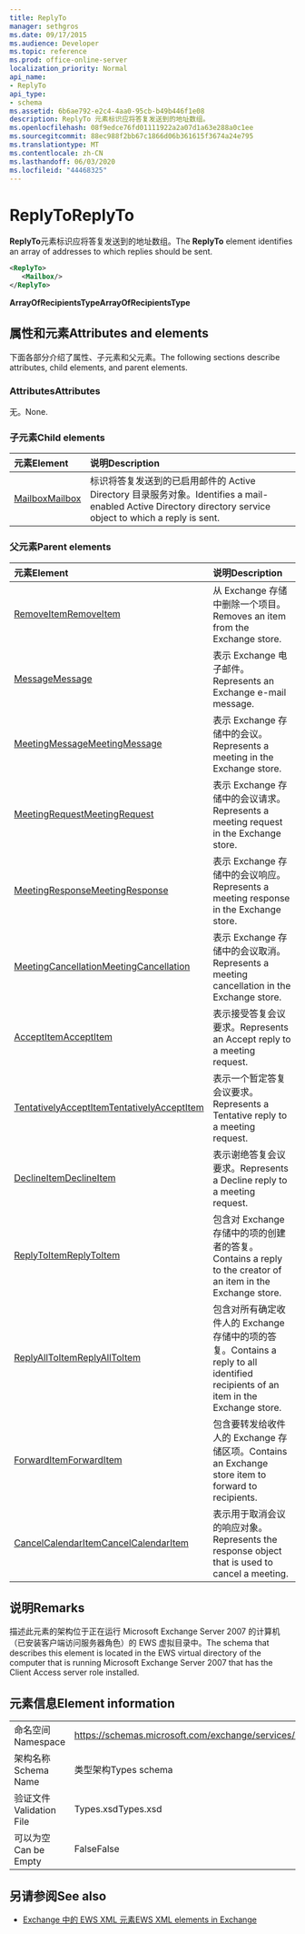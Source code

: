 ```yaml
---
title: ReplyTo
manager: sethgros
ms.date: 09/17/2015
ms.audience: Developer
ms.topic: reference
ms.prod: office-online-server
localization_priority: Normal
api_name:
- ReplyTo
api_type:
- schema
ms.assetid: 6b6ae792-e2c4-4aa0-95cb-b49b446f1e08
description: ReplyTo 元素标识应将答复发送到的地址数组。
ms.openlocfilehash: 08f9edce76fd01111922a2a07d1a63e288a0c1ee
ms.sourcegitcommit: 88ec988f2bb67c1866d06b361615f3674a24e795
ms.translationtype: MT
ms.contentlocale: zh-CN
ms.lasthandoff: 06/03/2020
ms.locfileid: "44468325"
---
```

# <a name="replyto"></a><span data-ttu-id="2eac7-103">ReplyTo</span><span class="sxs-lookup"><span data-stu-id="2eac7-103">ReplyTo</span></span>

<span data-ttu-id="2eac7-104">**ReplyTo**元素标识应将答复发送到的地址数组。</span><span class="sxs-lookup"><span data-stu-id="2eac7-104">The **ReplyTo** element identifies an array of addresses to which replies should be sent.</span></span> 
  
```xml
<ReplyTo>
   <Mailbox/>
</ReplyTo>
```

 <span data-ttu-id="2eac7-105">**ArrayOfRecipientsType**</span><span class="sxs-lookup"><span data-stu-id="2eac7-105">**ArrayOfRecipientsType**</span></span>
## <a name="attributes-and-elements"></a><span data-ttu-id="2eac7-106">属性和元素</span><span class="sxs-lookup"><span data-stu-id="2eac7-106">Attributes and elements</span></span>

<span data-ttu-id="2eac7-107">下面各部分介绍了属性、子元素和父元素。</span><span class="sxs-lookup"><span data-stu-id="2eac7-107">The following sections describe attributes, child elements, and parent elements.</span></span>
  
### <a name="attributes"></a><span data-ttu-id="2eac7-108">Attributes</span><span class="sxs-lookup"><span data-stu-id="2eac7-108">Attributes</span></span>

<span data-ttu-id="2eac7-109">无。</span><span class="sxs-lookup"><span data-stu-id="2eac7-109">None.</span></span>
  
### <a name="child-elements"></a><span data-ttu-id="2eac7-110">子元素</span><span class="sxs-lookup"><span data-stu-id="2eac7-110">Child elements</span></span>

|<span data-ttu-id="2eac7-111">**元素**</span><span class="sxs-lookup"><span data-stu-id="2eac7-111">**Element**</span></span>|<span data-ttu-id="2eac7-112">**说明**</span><span class="sxs-lookup"><span data-stu-id="2eac7-112">**Description**</span></span>|
|:-----|:-----|
|[<span data-ttu-id="2eac7-113">Mailbox</span><span class="sxs-lookup"><span data-stu-id="2eac7-113">Mailbox</span></span>](mailbox.md) <br/> |<span data-ttu-id="2eac7-114">标识将答复发送到的已启用邮件的 Active Directory 目录服务对象。</span><span class="sxs-lookup"><span data-stu-id="2eac7-114">Identifies a mail-enabled Active Directory directory service object to which a reply is sent.</span></span>  <br/> |
   
### <a name="parent-elements"></a><span data-ttu-id="2eac7-115">父元素</span><span class="sxs-lookup"><span data-stu-id="2eac7-115">Parent elements</span></span>

|<span data-ttu-id="2eac7-116">**元素**</span><span class="sxs-lookup"><span data-stu-id="2eac7-116">**Element**</span></span>|<span data-ttu-id="2eac7-117">**说明**</span><span class="sxs-lookup"><span data-stu-id="2eac7-117">**Description**</span></span>|
|:-----|:-----|
|[<span data-ttu-id="2eac7-118">RemoveItem</span><span class="sxs-lookup"><span data-stu-id="2eac7-118">RemoveItem</span></span>](removeitem.md) <br/> |<span data-ttu-id="2eac7-119">从 Exchange 存储中删除一个项目。</span><span class="sxs-lookup"><span data-stu-id="2eac7-119">Removes an item from the Exchange store.</span></span>  <br/> |
|[<span data-ttu-id="2eac7-120">Message</span><span class="sxs-lookup"><span data-stu-id="2eac7-120">Message</span></span>](message-ex15websvcsotherref.md) <br/> |<span data-ttu-id="2eac7-121">表示 Exchange 电子邮件。</span><span class="sxs-lookup"><span data-stu-id="2eac7-121">Represents an Exchange e-mail message.</span></span>  <br/> |
|[<span data-ttu-id="2eac7-122">MeetingMessage</span><span class="sxs-lookup"><span data-stu-id="2eac7-122">MeetingMessage</span></span>](meetingmessage.md) <br/> |<span data-ttu-id="2eac7-123">表示 Exchange 存储中的会议。</span><span class="sxs-lookup"><span data-stu-id="2eac7-123">Represents a meeting in the Exchange store.</span></span>  <br/> |
|[<span data-ttu-id="2eac7-124">MeetingRequest</span><span class="sxs-lookup"><span data-stu-id="2eac7-124">MeetingRequest</span></span>](meetingrequest.md) <br/> |<span data-ttu-id="2eac7-125">表示 Exchange 存储中的会议请求。</span><span class="sxs-lookup"><span data-stu-id="2eac7-125">Represents a meeting request in the Exchange store.</span></span>  <br/> |
|[<span data-ttu-id="2eac7-126">MeetingResponse</span><span class="sxs-lookup"><span data-stu-id="2eac7-126">MeetingResponse</span></span>](meetingresponse.md) <br/> |<span data-ttu-id="2eac7-127">表示 Exchange 存储中的会议响应。</span><span class="sxs-lookup"><span data-stu-id="2eac7-127">Represents a meeting response in the Exchange store.</span></span>  <br/> |
|[<span data-ttu-id="2eac7-128">MeetingCancellation</span><span class="sxs-lookup"><span data-stu-id="2eac7-128">MeetingCancellation</span></span>](meetingcancellation.md) <br/> |<span data-ttu-id="2eac7-129">表示 Exchange 存储中的会议取消。</span><span class="sxs-lookup"><span data-stu-id="2eac7-129">Represents a meeting cancellation in the Exchange store.</span></span>  <br/> |
|[<span data-ttu-id="2eac7-130">AcceptItem</span><span class="sxs-lookup"><span data-stu-id="2eac7-130">AcceptItem</span></span>](acceptitem.md) <br/> |<span data-ttu-id="2eac7-131">表示接受答复会议要求。</span><span class="sxs-lookup"><span data-stu-id="2eac7-131">Represents an Accept reply to a meeting request.</span></span>  <br/> |
|[<span data-ttu-id="2eac7-132">TentativelyAcceptItem</span><span class="sxs-lookup"><span data-stu-id="2eac7-132">TentativelyAcceptItem</span></span>](tentativelyacceptitem.md) <br/> |<span data-ttu-id="2eac7-133">表示一个暂定答复会议要求。</span><span class="sxs-lookup"><span data-stu-id="2eac7-133">Represents a Tentative reply to a meeting request.</span></span>  <br/> |
|[<span data-ttu-id="2eac7-134">DeclineItem</span><span class="sxs-lookup"><span data-stu-id="2eac7-134">DeclineItem</span></span>](declineitem.md) <br/> |<span data-ttu-id="2eac7-135">表示谢绝答复会议要求。</span><span class="sxs-lookup"><span data-stu-id="2eac7-135">Represents a Decline reply to a meeting request.</span></span>  <br/> |
|[<span data-ttu-id="2eac7-136">ReplyToItem</span><span class="sxs-lookup"><span data-stu-id="2eac7-136">ReplyToItem</span></span>](replytoitem.md) <br/> |<span data-ttu-id="2eac7-137">包含对 Exchange 存储中的项的创建者的答复。</span><span class="sxs-lookup"><span data-stu-id="2eac7-137">Contains a reply to the creator of an item in the Exchange store.</span></span>  <br/> |
|[<span data-ttu-id="2eac7-138">ReplyAllToItem</span><span class="sxs-lookup"><span data-stu-id="2eac7-138">ReplyAllToItem</span></span>](replyalltoitem.md) <br/> |<span data-ttu-id="2eac7-139">包含对所有确定收件人的 Exchange 存储中的项的答复。</span><span class="sxs-lookup"><span data-stu-id="2eac7-139">Contains a reply to all identified recipients of an item in the Exchange store.</span></span>  <br/> |
|[<span data-ttu-id="2eac7-140">ForwardItem</span><span class="sxs-lookup"><span data-stu-id="2eac7-140">ForwardItem</span></span>](forwarditem.md) <br/> |<span data-ttu-id="2eac7-141">包含要转发给收件人的 Exchange 存储区项。</span><span class="sxs-lookup"><span data-stu-id="2eac7-141">Contains an Exchange store item to forward to recipients.</span></span>  <br/> |
|[<span data-ttu-id="2eac7-142">CancelCalendarItem</span><span class="sxs-lookup"><span data-stu-id="2eac7-142">CancelCalendarItem</span></span>](cancelcalendaritem.md) <br/> |<span data-ttu-id="2eac7-143">表示用于取消会议的响应对象。</span><span class="sxs-lookup"><span data-stu-id="2eac7-143">Represents the response object that is used to cancel a meeting.</span></span>  <br/> |
   
## <a name="remarks"></a><span data-ttu-id="2eac7-144">说明</span><span class="sxs-lookup"><span data-stu-id="2eac7-144">Remarks</span></span>

<span data-ttu-id="2eac7-145">描述此元素的架构位于正在运行 Microsoft Exchange Server 2007 的计算机（已安装客户端访问服务器角色）的 EWS 虚拟目录中。</span><span class="sxs-lookup"><span data-stu-id="2eac7-145">The schema that describes this element is located in the EWS virtual directory of the computer that is running Microsoft Exchange Server 2007 that has the Client Access server role installed.</span></span>
  
## <a name="element-information"></a><span data-ttu-id="2eac7-146">元素信息</span><span class="sxs-lookup"><span data-stu-id="2eac7-146">Element information</span></span>

|||
|:-----|:-----|
|<span data-ttu-id="2eac7-147">命名空间</span><span class="sxs-lookup"><span data-stu-id="2eac7-147">Namespace</span></span>  <br/> |https://schemas.microsoft.com/exchange/services/2006/types  <br/> |
|<span data-ttu-id="2eac7-148">架构名称</span><span class="sxs-lookup"><span data-stu-id="2eac7-148">Schema Name</span></span>  <br/> |<span data-ttu-id="2eac7-149">类型架构</span><span class="sxs-lookup"><span data-stu-id="2eac7-149">Types schema</span></span>  <br/> |
|<span data-ttu-id="2eac7-150">验证文件</span><span class="sxs-lookup"><span data-stu-id="2eac7-150">Validation File</span></span>  <br/> |<span data-ttu-id="2eac7-151">Types.xsd</span><span class="sxs-lookup"><span data-stu-id="2eac7-151">Types.xsd</span></span>  <br/> |
|<span data-ttu-id="2eac7-152">可以为空</span><span class="sxs-lookup"><span data-stu-id="2eac7-152">Can be Empty</span></span>  <br/> |<span data-ttu-id="2eac7-153">False</span><span class="sxs-lookup"><span data-stu-id="2eac7-153">False</span></span>  <br/> |
   
## <a name="see-also"></a><span data-ttu-id="2eac7-154">另请参阅</span><span class="sxs-lookup"><span data-stu-id="2eac7-154">See also</span></span>



- [<span data-ttu-id="2eac7-155">Exchange 中的 EWS XML 元素</span><span class="sxs-lookup"><span data-stu-id="2eac7-155">EWS XML elements in Exchange</span></span>](ews-xml-elements-in-exchange.md)

